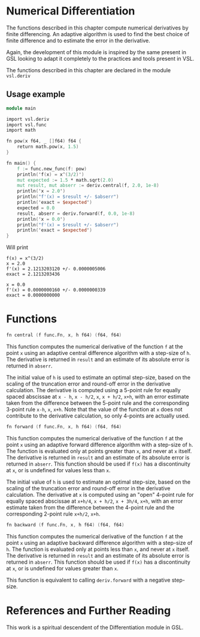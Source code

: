 # Numerical Differentiation

The functions described in this chapter compute numerical derivatives by
finite differencing. An adaptive algorithm is used to find the best
choice of finite difference and to estimate the error in the derivative.

Again, the development of this module is inspired by the same present in GSL
looking to adapt it completely to the practices and tools present in VSL.

The functions described in this chapter are declared in the module `vsl.deriv`

## Usage example

```v
module main

import vsl.deriv
import vsl.func
import math

fn pow(x f64, _ []f64) f64 {
	return math.pow(x, 1.5)
}

fn main() {
	f := func.new_func(f: pow)
	println('f(x) = x^(3/2)')
	mut expected := 1.5 * math.sqrt(2.0)
	mut result, mut abserr := deriv.central(f, 2.0, 1e-8)
	println('x = 2.0')
	println("f'(x) = $result +/- $abserr")
	println('exact = $expected')
	expected = 0.0
	result, abserr = deriv.forward(f, 0.0, 1e-8)
	println('x = 0.0')
	println("f'(x) = $result +/- $abserr")
	println('exact = $expected')
}
```

Will print

```
f(x) = x^(3/2)
x = 2.0
f'(x) = 2.1213203120 +/- 0.0000005006
exact = 2.1213203436

x = 0.0
f'(x) = 0.0000000160 +/- 0.0000000339
exact = 0.0000000000
```

# Functions

```v ignore
fn central (f func.Fn, x, h f64) (f64, f64)
```

This function computes the numerical derivative of the function `f`
at the point `x` using an adaptive central difference algorithm with
a step-size of `h`. The derivative is returned in `result` and an
estimate of its absolute error is returned in `abserr`.

The initial value of `h` is used to estimate an optimal step-size,
based on the scaling of the truncation error and round-off error in the
derivative calculation. The derivative is computed using a 5-point rule
for equally spaced abscissae at `x - h`, `x - h/2`, `x`,
`x + h/2`, `x+h`, with an error estimate taken from the difference
between the 5-point rule and the corresponding 3-point rule `x-h`,
`x`, `x+h`. Note that the value of the function at `x`
does not contribute to the derivative calculation, so only 4-points are
actually used.

```v ignore
fn forward (f func.Fn, x, h f64) (f64, f64)
```

This function computes the numerical derivative of the function `f`
at the point `x` using an adaptive forward difference algorithm with
a step-size of `h`. The function is evaluated only at points greater
than `x`, and never at `x` itself. The derivative is returned in
`result` and an estimate of its absolute error is returned in
`abserr`. This function should be used if `f(x)` has a
discontinuity at `x`, or is undefined for values less than `x`.

The initial value of `h` is used to estimate an optimal step-size,
based on the scaling of the truncation error and round-off error in the
derivative calculation. The derivative at `x` is computed using an
"open" 4-point rule for equally spaced abscissae at `x+h/4`,
`x + h/2`, `x + 3h/4`, `x+h`, with an error estimate taken
from the difference between the 4-point rule and the corresponding
2-point rule `x+h/2`, `x+h`.

```v ignore
fn backward (f func.Fn, x, h f64) (f64, f64)
```

This function computes the numerical derivative of the function `f`
at the point `x` using an adaptive backward difference algorithm
with a step-size of `h`. The function is evaluated only at points
less than `x`, and never at `x` itself. The derivative is
returned in `result` and an estimate of its absolute error is
returned in `abserr`. This function should be used if `f(x)`
has a discontinuity at `x`, or is undefined for values greater than
`x`.

This function is equivalent to calling `deriv.forward` with a
negative step-size.

# References and Further Reading

This work is a spiritual descendent of the Differentiation module in GSL.

